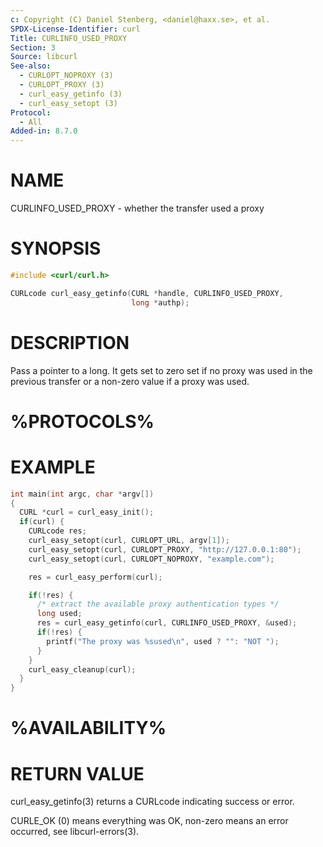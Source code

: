 ```yaml
---
c: Copyright (C) Daniel Stenberg, <daniel@haxx.se>, et al.
SPDX-License-Identifier: curl
Title: CURLINFO_USED_PROXY
Section: 3
Source: libcurl
See-also:
  - CURLOPT_NOPROXY (3)
  - CURLOPT_PROXY (3)
  - curl_easy_getinfo (3)
  - curl_easy_setopt (3)
Protocol:
  - All
Added-in: 8.7.0
---
```


# NAME

CURLINFO_USED_PROXY - whether the transfer used a proxy

# SYNOPSIS

~~~c
#include <curl/curl.h>

CURLcode curl_easy_getinfo(CURL *handle, CURLINFO_USED_PROXY,
                           long *authp);
~~~

# DESCRIPTION

Pass a pointer to a long. It gets set to zero set if no proxy was used in the
previous transfer or a non-zero value if a proxy was used.

# %PROTOCOLS%

# EXAMPLE

~~~c
int main(int argc, char *argv[])
{
  CURL *curl = curl_easy_init();
  if(curl) {
    CURLcode res;
    curl_easy_setopt(curl, CURLOPT_URL, argv[1]);
    curl_easy_setopt(curl, CURLOPT_PROXY, "http://127.0.0.1:80");
    curl_easy_setopt(curl, CURLOPT_NOPROXY, "example.com");

    res = curl_easy_perform(curl);

    if(!res) {
      /* extract the available proxy authentication types */
      long used;
      res = curl_easy_getinfo(curl, CURLINFO_USED_PROXY, &used);
      if(!res) {
        printf("The proxy was %sused\n", used ? "": "NOT ");
      }
    }
    curl_easy_cleanup(curl);
  }
}
~~~

# %AVAILABILITY%

# RETURN VALUE

curl_easy_getinfo(3) returns a CURLcode indicating success or error.

CURLE_OK (0) means everything was OK, non-zero means an error occurred, see
libcurl-errors(3).

